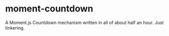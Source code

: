 # moment-countdown

A Moment.js Countdown mechanism written in all of about half an hour. Just tinkering.
